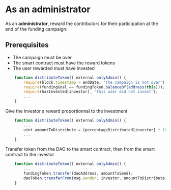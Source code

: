 # As an administrator

As an **administrator**, reward the contributors for their participation at the end of the funding campaign:

## Prerequisites

- The campaign must be over
- The smart contract must have the reward tokens
- The user rewarded must have invested

```jsx 
    function distributeToken() external onlyAdmin() {
        require(block.timestamp > endDate, "The campaign is not over");
        require(fundingGoal == fundingToken.balanceOf(address(this)));
        require(hasInvested[investor], "This user did not invest");
        ...
    }
```

Give the investor a reward proportionnal to the investment

```jsx
    function distributeToken() external onlyAdmin() {
        ...
        uint amountToDistribute = (percentageDistributed[investor] * 100) / daoToken.balanceOf(address(this));
        ...
    }
```

Transfer token from the DAO to the smart contract, then from the smart contract to the investor

```jsx
    function distributeToken() external onlyAdmin() {
        ...
        fundingToken.transfer(daoAddress, amountToSend);
        daoToken.transferFrom(msg.sender, investor, amountToDistribute);
    }
```